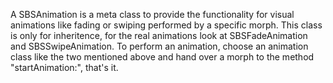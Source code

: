 A SBSAnimation is a meta class to provide the functionality for visual animations like fading or swiping performed by a specific morph. This class is only for inheritence, for the real animations look at SBSFadeAnimation and SBSSwipeAnimation. To perform an animation, choose an animation class like the two mentioned above and hand over a morph to the method "startAnimation:", that's it.